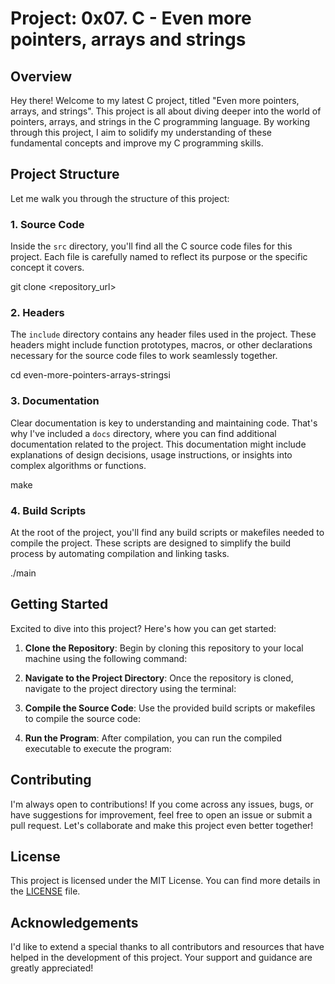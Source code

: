# Project: 0x07. C - Even more pointers, arrays and strings

## Overview
Hey there! Welcome to my latest C project, titled "Even more pointers, arrays, and strings". This project is all about diving deeper into the world of pointers, arrays, and strings in the C programming language. By working through this project, I aim to solidify my understanding of these fundamental concepts and improve my C programming skills.

## Project Structure
Let me walk you through the structure of this project:

### 1. Source Code
Inside the `src` directory, you'll find all the C source code files for this project. Each file is carefully named to reflect its purpose or the specific concept it covers.

git clone <repository_url>

### 2. Headers
The `include` directory contains any header files used in the project. These headers might include function prototypes, macros, or other declarations necessary for the source code files to work seamlessly together.

cd even-more-pointers-arrays-stringsi

### 3. Documentation
Clear documentation is key to understanding and maintaining code. That's why I've included a `docs` directory, where you can find additional documentation related to the project. This documentation might include explanations of design decisions, usage instructions, or insights into complex algorithms or functions.

make
	
### 4. Build Scripts
At the root of the project, you'll find any build scripts or makefiles needed to compile the project. These scripts are designed to simplify the build process by automating compilation and linking tasks.

./main

## Getting Started
Excited to dive into this project? Here's how you can get started:

1. **Clone the Repository**: Begin by cloning this repository to your local machine using the following command:

2. **Navigate to the Project Directory**: Once the repository is cloned, navigate to the project directory using the terminal:

3. **Compile the Source Code**: Use the provided build scripts or makefiles to compile the source code:

4. **Run the Program**: After compilation, you can run the compiled executable to execute the program:

## Contributing
I'm always open to contributions! If you come across any issues, bugs, or have suggestions for improvement, feel free to open an issue or submit a pull request. Let's collaborate and make this project even better together!

## License
This project is licensed under the MIT License. You can find more details in the [LICENSE](LICENSE) file.

## Acknowledgements
I'd like to extend a special thanks to all contributors and resources that have helped in the development of this project. Your support and guidance are greatly appreciated!


